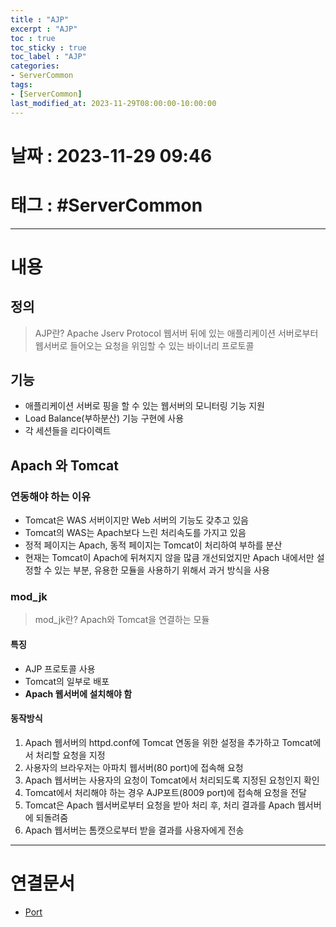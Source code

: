 ```yaml
---
title : "AJP"
excerpt : "AJP"
toc : true
toc_sticky : true
toc_label : "AJP"
categories:
- ServerCommon
tags:
- [ServerCommon]
last_modified_at: 2023-11-29T08:00:00-10:00:00
---
```


# 날짜 : 2023-11-29 09:46

# 태그 : #ServerCommon 
---

# 내용

## 정의
> AJP란?
>Apache Jserv Protocol
>웹서버 뒤에 있는 애플리케이션 서버로부터 웹서버로 들어오는 요청을 위임할 수 있는 바이너리 프로토콜

## 기능
- 애플리케이션 서버로 핑을 할 수 있는 웹서버의 모니터링 기능 지원
- Load Balance(부하분산) 기능 구현에 사용
- 각 세션들을 리다이렉트

## Apach 와 Tomcat

### 연동해야 하는 이유
- Tomcat은 WAS 서버이지만 Web 서버의 기능도 갖추고 있음
- Tomcat의 WAS는 Apach보다 느린 처리속도를 가지고 있음
- 정적 페이지는 Apach, 동적 페이지는 Tomcat이 처리하여 부하를 분산
- 현재는 Tomcat이 Apach에 뒤쳐지지 않을 많큼 개선되었지만 Apach 내에서만 설정할 수 있는 부분, 유용한 모듈을 사용하기 위해서 과거 방식을 사용

### mod_jk
> mod_jk란?
>Apach와 Tomcat을 연결하는 모듈

#### 특징
- AJP 프로토콜 사용
- Tomcat의 일부로 배포
- **Apach 웹서버에 설치해야 함**

#### 동작방식
1. Apach 웹서버의 httpd.conf에 Tomcat 연동을 위한 설정을 추가하고 Tomcat에서 처리할 요청을 지정
2. 사용자의 브라우저는 아파치 웹서버(80 port)에 접속해 요청
3. Apach 웹서버는 사용자의 요청이 Tomcat에서 처리되도록 지정된 요청인지 확인
4. Tomcat에서 처리해야 하는 경우 AJP포트(8009 port)에 접속해 요청을 전달
5. Tomcat은 Apach 웹서버로부터 요청을 받아 처리 후, 처리 결과를 Apach 웹서버에 되돌려줌
6. Apach 웹서버는 톰캣으로부터 받을 결과를 사용자에게 전송 

---

# 연결문서
- [Port](../../developcommon/DevelopCommon-Port)